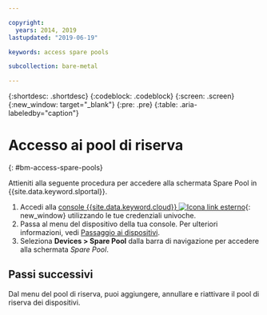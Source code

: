 ```yaml
---

copyright:
  years: 2014, 2019
lastupdated: "2019-06-19"

keywords: access spare pools

subcollection: bare-metal

---
```


{:shortdesc: .shortdesc}
{:codeblock: .codeblock}
{:screen: .screen}
{:new_window: target="_blank"}
{:pre: .pre}
{:table: .aria-labeledby="caption"}


# Accesso ai pool di riserva
{: #bm-access-spare-pools}

Attieniti alla seguente procedura per accedere alla schermata Spare Pool in {{site.data.keyword.slportal}}.
1. Accedi alla [console {{site.data.keyword.cloud}} ![Icona link esterno](../icons/launch-glyph.svg "Icona link esterno")](https://cloud.ibm.com.com/){: new_window} utilizzando le tue credenziali univoche.
2. Passa al menu del dispositivo della tua console. Per ulteriori informazioni, vedi [Passaggio ai dispositivi](/docs/bare-metal?topic=virtual-servers-navigating-devices).
3. Seleziona **Devices > Spare Pool** dalla barra di navigazione per accedere alla schermata *Spare Pool*.


## Passi successivi
Dal menu del pool di riserva, puoi aggiungere, annullare e riattivare il pool di riserva dei dispositivi.
